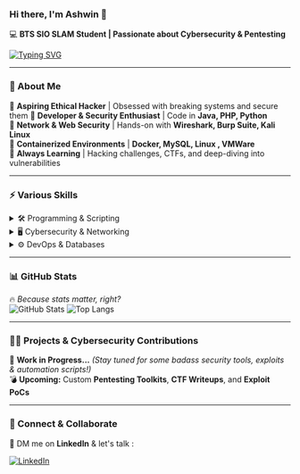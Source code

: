 ### Hi there, I'm Ashwin 👋  

💻 **BTS SIO SLAM Student | Passionate about Cybersecurity & Pentesting**  

[![Typing SVG](https://readme-typing-svg.demolab.com?font=Josefin+Sans&weight=600&pause=1000&color=6B2191&width=435&lines=Ashwin%2C+Developer+%26+Future+Pentester)](https://git.io/typing-svg)

---

### 🚀 About Me  
🔹 **Aspiring Ethical Hacker** | Obsessed with breaking systems and secure them
🔹 **Developer & Security Enthusiast** | Code in **Java, PHP, Python**  
🔹 **Network & Web Security** | Hands-on with **Wireshark, Burp Suite, Kali Linux**  
🔹 **Containerized Environments** | **Docker, MySQL, Linux , VMWare**  
🔹 **Always Learning** | Hacking challenges, CTFs, and deep-diving into vulnerabilities  

---

### ⚡ Various Skills  
<details>
  <summary>🛠️ Programming & Scripting</summary>
  
  ![Python](https://img.shields.io/badge/Python-3776AB?style=for-the-badge&logo=python&logoColor=white)  
  ![Java](https://img.shields.io/badge/Java-ED8B00?style=for-the-badge&logo=java&logoColor=white)  
  ![PHP](https://img.shields.io/badge/PHP-777BB4?style=for-the-badge&logo=php&logoColor=white)  
  ![JavaScript](https://img.shields.io/badge/JavaScript-F7DF1E?style=for-the-badge&logo=javascript&logoColor=black)  
  ![HTML5](https://img.shields.io/badge/HTML5-E34F26?style=for-the-badge&logo=html5&logoColor=white)  
  ![CSS3](https://img.shields.io/badge/CSS3-1572B6?style=for-the-badge&logo=css3&logoColor=white)  
</details>

<details>
  <summary>🖥️ Cybersecurity & Networking</summary>

  ![Wireshark](https://img.shields.io/badge/Wireshark-1679A7?style=for-the-badge&logo=wireshark&logoColor=white)  
  ![TCPEye](https://img.shields.io/badge/TCPEye-9B8B26?style=for-the-badge&logo=generic&logoColor=white)  
  ![Nmap](https://img.shields.io/badge/Nmap-2A4B8A?style=for-the-badge&logo=nmap&logoColor=white)  
  ![Metasploit](https://img.shields.io/badge/Metasploit-1B6F64?style=for-the-badge&logo=metasploit&logoColor=white)  
  ![Kali Linux](https://img.shields.io/badge/Kali_Linux-557C94?style=for-the-badge&logo=kalilinux&logoColor=white)  
</details>

<details>
  <summary>⚙️ DevOps & Databases</summary>

  ![Docker](https://img.shields.io/badge/Docker-2496ED?style=for-the-badge&logo=docker&logoColor=white)  
  ![MySQL](https://img.shields.io/badge/MySQL-4479A1?style=for-the-badge&logo=mysql&logoColor=white)  
  ![Linux](https://img.shields.io/badge/Linux-FCC624?style=for-the-badge&logo=linux&logoColor=black)  
</details>

---

### 📊 GitHub Stats  
🔥 *Because stats matter, right?*  
![GitHub Stats](https://github-readme-stats.vercel.app/api?username=winashr&show_icons=true&theme=tokyonight) ![Top Langs](https://github-readme-stats.vercel.app/api/top-langs/?username=winashr&layout=compact&theme=tokyonight)  

---

### 🏴‍☠️ Projects & Cybersecurity Contributions  
🚧 **Work in Progress...** *(Stay tuned for some badass security tools, exploits & automation scripts!)*  
💣 **Upcoming:** Custom **Pentesting Toolkits**, **CTF Writeups**, and **Exploit PoCs**  

---

### 📡 Connect & Collaborate  
📩 DM me on **LinkedIn** & let's talk :  

[![LinkedIn](https://img.shields.io/badge/LinkedIn-0A66C2?style=for-the-badge&logo=linkedin&logoColor=white)](https://www.linkedin.com/in/ashwinrajavel/)  


